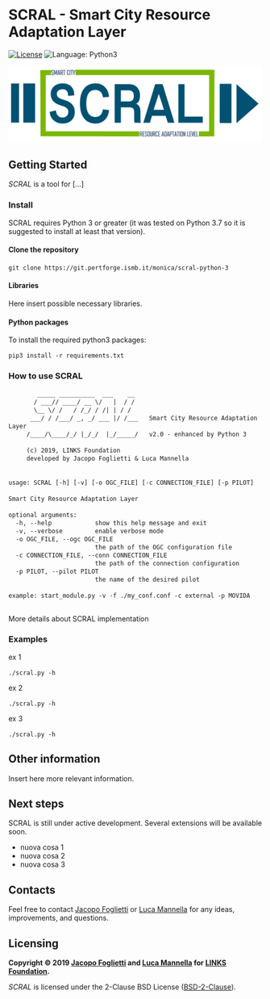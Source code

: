 # SCRAL - Smart City Resource Adaptation Layer

[![License](https://img.shields.io/badge/License-BSD%202--Clause-orange.svg)](https://opensource.org/licenses/BSD-2-Clause)
![Language: Python3](https://img.shields.io/badge/language-python3-blue.svg)

![Logo](images/SCRAL-Logo-reduced.png)


## Getting Started
*SCRAL* is a tool for [...]

### Install
SCRAL requires Python 3 or greater (it was tested on Python 3.7 so it is suggested to install at least that version).

#### Clone the repository
```
git clone https://git.pertforge.ismb.it/monica/scral-python-3
```

#### Libraries
Here insert possible necessary libraries.

#### Python packages
To install the required python3 packages:
```
pip3 install -r requirements.txt
```


### How to use SCRAL
```
        _____ __________  ___    __                                     
       / ___// ____/ __ \/   |  / /                                     
       \__ \/ /   / /_/ / /| | / /                                      
      ___/ / /___/ _, _/ ___ |/ /___   Smart City Resource Adaptation Layer                                 
     /____/\____/_/ |_/_/  |_/_____/   v2.0 - enhanced by Python 3

     (c) 2019, LINKS Foundation
     developed by Jacopo Foglietti & Luca Mannella


usage: SCRAL [-h] [-v] [-o OGC_FILE] [-c CONNECTION_FILE] [-p PILOT]

Smart City Resource Adaptation Layer

optional arguments:
  -h, --help            show this help message and exit
  -v, --verbose         enable verbose mode
  -o OGC_FILE, --ogc OGC_FILE
                        the path of the OGC configuration file
  -c CONNECTION_FILE, --conn CONNECTION_FILE
                        the path of the connection configuration
  -p PILOT, --pilot PILOT
                        the name of the desired pilot

example: start_module.py -v -f ./my_conf.conf -c external -p MOVIDA
  
```

More details about SCRAL implementation

### Examples
ex 1
```
./scral.py -h
```

ex 2
```
./scral.py -h
```

ex 3
```
./scral.py -h
```


## Other information
Insert here more relevant information.


## Next steps
SCRAL is still under active development. Several extensions will be available soon.

* nuova cosa 1
* nuova cosa 2
* nuova cosa 3


## Contacts
Feel free to contact [Jacopo Foglietti](http://ismb.it/jacopo.foglietti/) or [Luca Mannella](http://ismb.it/luca.mannella)
for any ideas, improvements, and questions.


## Licensing
**Copyright © 2019 [Jacopo Foglietti](http://ismb.it/jacopo.foglietti/)
and [Luca Mannella](http://ismb.it/luca.mannella) for [LINKS Foundation](http://linksfoundation.com/).**

*SCRAL* is licensed under the 2-Clause BSD License ([BSD-2-Clause](https://opensource.org/licenses/BSD-2-Clause)).
